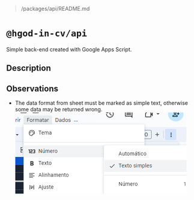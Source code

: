 > /packages/api/README.md

# `@hgod-in-cv/api`

Simple back-end created with Google Apps Script.

## Description

## Observations

- The data format from sheet must be marked as simple text, otherwise some data may be returned wrong.
![data format](static/data-format.png)
